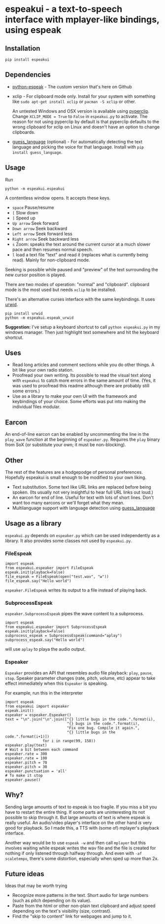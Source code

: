 # espeakui - a text-to-speech interface with mplayer-like bindings, using espeak

## Installation

    pip install espeakui

## Dependencies

- [python-espeak](https://github.com/asrp/python-espeak) - The custom version that's here on Github
- xclip - For clipboard mode only. Install for your system with something like `sudo apt-get install xclip` or `pacman -S xclip` or other.

    An untested Windows and OSX version is available using [pyperclip](https://github.com/asweigart/pyperclip). Change `XCLIP_MODE = True` to `False` in `espeakui.py` to activate. The reason for not using pyperclip by default is that pyperclip defaults to the wrong clipboard for xclip on Linux and doesn't have an option to change clipboards.
- [guess_language](https://pypi.python.org/pypi/guess-language) (optional) - For automatically detecting the text language and picking the voice for that language. Install with `pip install guess_language`.

## Usage

Run

    python -m espeakui.espeakui

A contentless window opens. It accepts these keys.

- `space` Pause/resume
- `[` Slow down
- `]` Speed up
- `Up arrow` Seek forward
- `Down arrow` Seek backward
- `Left arrow` Seek forward less
- `Right arrow` Seek backward less
- `s` Zoom: speaks the text around the current cursor at a much slower pace and then resumes normal speech.
- `l` load a text file "text" and read it (replaces what is currently being read). Mainly for non-clipboard mode.

Seeking is possible while paused and "preview" of the text surrounding the new cursor position is played.

There are two modes of operation: "normal" and "clipboard". clipboard mode is the most used but needs `xclip` to be installed.

There's an alternative curses interface with the same keybindings. It uses [urwid](http://urwid.org/).

    pip install urwid
    python -m espeakui.espeak_urwid

**Suggestion:** I've setup a keyboard shortcut to call `python espeakui.py` in my windows manager. Then just highlight text somewhere and hit the keyboard shortcut.

## Uses

- Read long articles and comment sections while you do other things. A bit like your own radio station.
- Proofread your own writing. Its possible to read the visual text along with `espeakui` to catch more errors in the same amount of time. (Yes, it was used to proofread this readme although there are probably still some errors.)
- Use as a library to make your own UI with the framework and keybindings of your choice. Some efforts was put into making the individual files modular.

## Earcon

An end-of-line earcon can be enabled by uncommenting the line in the `play_wave` function at the beginning of `espeaker.py`. Requires the `play` binary from SoX (or substitute your own; it must be non-blocking).

## Other

The rest of the features are a hodgepodge of personal preferences. Hopefully espeakui is small enough to be modified to your own liking.

- Text substitution. Some text like URL links are replaced before being spoken. (Its usually not very insightful to hear full URL links out loud.)
- An earcon for end of line. Useful for text with lots of short lines. Don't want too many earcons or we'll forget what they mean.
- Multilanguage support with language detection using [guess_language](link)

## Usage as a library

`espeakui.py` depends on `espeaker.py` which can be used independently as a library. It also provides some classes not used by `espeakui.py`.

### FileEspeak

    import espeak
    from espeakui.espeaker import FileEspeak
    espeak.init(playback=False)
    file_espeak = FileEspeak(open("test.wav", "w"))
    file_espeak.say("Hello world")

`espeaker.FileEspeak` writes its output to a file instead of playing back.

### SubprocessEspeak

`espeaker.SubprocessEspeak` pipes the wave content to a subprocess.

    import espeak
    from espeakui.espeaker import SubprocessEspeak
    espeak.init(playback=False)
    subprocess_espeak = SubprocessEspeak(command="aplay")
    subprocess_espeak.say("Hello world")

will use `aplay` to playa the audio output.

### Espeaker

`Espeaker` provides an API that resembles audio file playback: `play`, `pause`, `stop`. Speaker parameter changes (rate, pitch, volume, etc) appear to take effect immediately when this `Espeaker` is speaking.

For example, run this in the interpreter

    import espeak
    from espeakui import espeaker
    espeak.init()
    espeaker = espeaker.Espeaker()
    text = "\n".join("\n".join(["{} little bugs in the code.".format(i),
                                "{} bugs in the code.".format(i),
                                "Fix one bug. Compile it again.",
                                "{} little bugs in the code.".format(i+1)])
                     for i in range(99, 150))
    espeaker.play(text)
    # Wait a bit between each command
    espeaker.rate = 300
    espeaker.rate = 100
    espeaker.pitch = 70
    espeaker.pitch = 30
    espeaker.punctuation = 'all'
    # To make it stop
    espeaker.pause()

## Why?

Sending large amounts of text to espeak is too fragile. If you miss a bit you have to restart the entire thing. If some parts are uninteresting its not possible to skip through it. But large amounts of text is where espeak is really useful. An audio/video player's interface on the other hand *is* very good for playback. So I made this, a TTS with (some of) mplayer's playback interface.

Another way would be to use `espeak -w` and then call `mplayer` but this involves waiting while espeak writes the wav file and the file is created for nothing if only listened through halfway through. And even with `-af scaletempo`, there's some distortion, especially when sped up more than 2x.

## Future ideas

Ideas that may be worth trying

- Recognize more patterns in the text. Short audio for large numbers (such as pitch depending on its value).
- Paste from the html or other non-plain text clipboard and adjust speed depending on the text's visibility (size, contrast).
- Find the "skip to content" link for webpages and jump to it.
